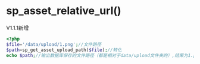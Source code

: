 # sp_asset_relative_url()

V1.1.1新增

```php
<?php
$file='/data/upload/1.png';//文件路径
$path=sp_get_asset_upload_path($file);//转化
echo $path;//输出数据库保存的文件路径（都是相对于data/upload文件夹的）,结果为1.png
```
